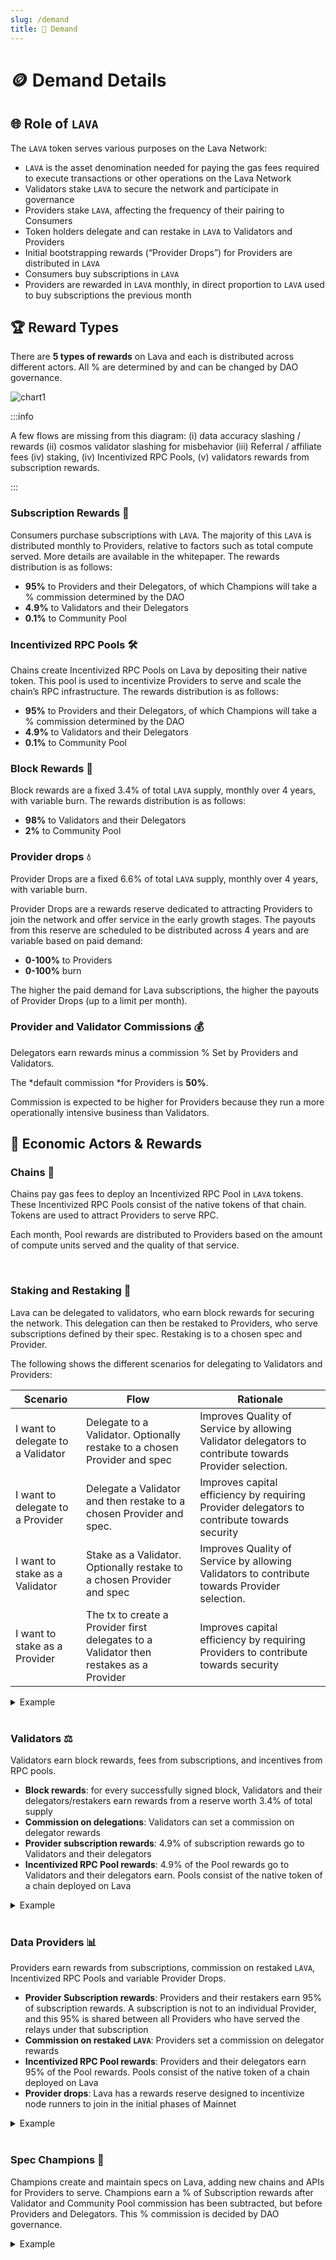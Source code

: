 ```yaml
---
slug: /demand
title: 🛒 Demand
---
```


# 🪙 Demand Details 
## 🌐 Role of `LAVA`

The `LAVA` token serves various purposes on the Lava Network:
- `LAVA` is the asset denomination needed for paying the gas fees required to execute transactions or other operations on the Lava Network
- Validators stake `LAVA` to secure the network and participate in governance 
- Providers stake `LAVA`, affecting the frequency of their pairing to Consumers
- Token holders delegate and can restake in `LAVA` to Validators and Providers
- Initial bootstrapping rewards (“Provider Drops”) for Providers are distributed in `LAVA`
- Consumers buy subscriptions in `LAVA`
- Providers are rewarded in `LAVA` monthly, in direct proportion to `LAVA` used to buy subscriptions the previous month

## 🏆 Reward Types
There are **5 types of rewards** on Lava and each is distributed across different actors. All % are determined by and can be changed by DAO governance.

![chart1](/img/tokenomics/chart1.png)


:::info

A few flows are missing from this diagram: (i) data accuracy slashing / rewards (ii) cosmos validator slashing for misbehavior (iii) Referral / affiliate fees (iv) staking, (iv) Incentivized RPC Pools, (v) validators rewards from subscription rewards.

:::


### Subscription Rewards 💼
 
Consumers purchase subscriptions with `LAVA`. The majority of this `LAVA` is distributed monthly to Providers, relative to factors such as total compute served. More details are available in the whitepaper. The rewards distribution is as follows:
- **95%** to Providers and their Delegators, of which Champions will take a % commission determined by the DAO
- **4.9%** to Validators and their Delegators 
- **0.1%** to Community Pool 

### Incentivized RPC Pools 🛠️

Chains create Incentivized RPC Pools on Lava by depositing their native token. This pool is used to incentivize Providers to serve and scale the chain’s RPC infrastructure. The rewards distribution is as follows:
- **95%** to Providers and their Delegators, of which Champions will take a % commission determined by the DAO
- **4.9%** to Validators and their Delegators 
- **0.1%** to Community Pool 

### Block Rewards 🥇
    
Block rewards are a fixed 3.4% of total `LAVA` supply, monthly over 4 years, with variable burn. The rewards distribution is as follows:

- **98%** to Validators and their Delegators 
- **2%** to Community Pool


### Provider drops 💧

Provider Drops are a fixed 6.6% of total `LAVA` supply, monthly over 4 years, with variable burn. 

Provider Drops are a rewards reserve dedicated to attracting Providers to join the network and offer service in the early growth stages. The payouts from this reserve are scheduled to be distributed across 4 years and are variable based on paid demand: 
- **0-100%** to Providers
- **0-100%** burn

The higher the paid demand for Lava subscriptions, the higher the payouts of Provider Drops (up to a limit per month).


### Provider and Validator Commissions 💰

Delegators earn rewards minus a commission % Set by Providers and Validators. 

The *default commission *for Providers is **50%**.

Commission is expected to be higher for Providers because they run a more operationally intensive business than Validators.




## 👤 Economic Actors & Rewards

### Chains 🔗
Chains pay gas fees to deploy an Incentivized RPC Pool in `LAVA` tokens. These Incentivized RPC Pools consist of the native tokens of that chain. Tokens are used to attract Providers to serve RPC. 

Each month, Pool rewards are distributed to Providers based on the amount of compute units served and the quality of that service. 

<br />

### Staking and Restaking 🔄

Lava can be delegated to validators, who earn block rewards for securing the network. This delegation can then be restaked to Providers, who serve subscriptions defined by their spec. Restaking is to a chosen spec and Provider. 

The following shows the different scenarios for delegating to Validators and Providers:

| Scenario                      | Flow                                                    | Rationale                                                                              |
|-------------------------------|---------------------------------------------------------|----------------------------------------------------------------------------------------|
| I want to delegate to a Validator | Delegate to a Validator. Optionally restake to a chosen Provider and spec | Improves Quality of Service by allowing Validator delegators to contribute towards Provider selection. |
| I want to delegate to a Provider | Delegate a Validator and then restake to a chosen Provider and spec. | Improves capital efficiency by requiring Provider delegators to contribute towards security |
| I want to stake as a Validator | Stake as a Validator. Optionally restake to a chosen Provider and spec | Improves Quality of Service by allowing Validators to contribute towards Provider selection. |
| I want to stake as a Provider | The tx to create a Provider first delegates to a Validator then restakes as a Provider | Improves capital efficiency by requiring Providers to contribute towards security |


<details><summary> Example </summary>

Staking to a Validator Scenario #1: Validator has staked a minimum of 100 `LAVA` and a user wants to delegate. The Delegator can stake `LAVA` solely to the Validator, without obligation to restake to a Provider. 

Staking to a spec Scenario #2: Provider has staked a minimum of 100 `LAVA` and a user wants to delegate to the Provider’s Dymension RPC spec to earn a share of their rewards for serving Dymension RPC. Delegator is required to first delegate to a Validator. No additional capital is required but the delegation can be restaked to a spec, meaning greater risk but higher rewards (Provider rewards to Delegators). 

</details>
<br />

### Validators ⚖️

Validators earn block rewards, fees from subscriptions, and incentives from RPC pools.

- **Block rewards**: for every successfully signed block, Validators and their delegators/restakers earn rewards from a reserve worth 3.4% of total supply 
- **Commission on delegations**: Validators can set a commission on delegator rewards
- **Provider subscription rewards**: 4.9% of subscription rewards go to Validators and their delegators
- **Incentivized RPC Pool rewards**: 4.9% of the Pool rewards go to Validators and their delegators earn. Pools consist of the native token of a chain deployed on Lava


<details><summary> Example </summary>

Validator has staked a minimum of 100 `LAVA`. A user delegates 50 `LAVA` to the Validator i.e. Validator has 66.6% of stake and delegator has 33.3%. 
Consider a scenario where the block reward is 1000 `LAVA` and commission is 5%. 

98% (980 `LAVA`) of Block rewards go to Validators and delegators. 2% goes to the Community Pool (20 `LAVA`). 

Of the 980 `LAVA`, the Validator gets (980*0.66) + (980*0.33*0.05) in rewards i.e. 668.85 `LAVA`. Delegators would get 311.15 `LAVA`. 

Additionally, if there is an Incentivized RPC Pool of 1000 TOKEN or a Subscription pool of 1000 `LAVA`, Providers and their delegators would get 95%, Validators and their delegators would get 4.9% and the Community Pool would get 0.1%. 

Of the 4.9% (49 TOKEN or `LAVA`), assuming the same 2:1 ratio in Validator:Delegator stake and a 5% commission, the Validator gets (49*0.66) + (49*0.33*0.05) in rewards i.e. 33.1485 TOKEN or `LAVA`. Delegators would get 15.8515 TOKEN or `LAVA`. 

</details>
<br />

### Data Providers 📊
Providers earn rewards from subscriptions, commission on restaked `LAVA`, Incentivized RPC Pools and variable Provider Drops. 

- **Provider Subscription rewards**: Providers and their restakers earn 95% of subscription rewards. A subscription is not to an individual Provider, and this 95% is shared between all Providers who have served the relays under that subscription
- **Commission on restaked `LAVA`**: Providers set a commission on delegator rewards
- **Incentivized RPC Pool rewards**: Providers and their delegators earn 95% of the Pool rewards. Pools consist of the native token of a chain deployed on Lava
- **Provider drops**: Lava has a rewards reserve designed to incentivize node runners to join in the initial phases of Mainnet

<details><summary> Example </summary>

Provider has staked a minimum of 100 `LAVA`. A user delegates 50 `LAVA` to the Provider (which has also restaked to a Validator of their choice) i.e. Provider has 66.6% of stake and delegator has 33.3%. The Delegator would also restake the same 50 `LAVA` to a Validator, taking on extra risk but earning additional yield, as calculated in the previous section on Validator rewards.

Consider a scenario where the monthly Subscriptions total to 1000 `LAVA` and Provider commission is 5%. This example assumes that there is 1 Provider and Champion commission is 0% - learn more in the next section.

The Provider and their delegators would get 95%, Validators and their delegators would get 4.9% and the Community Pool would get 0.1%. 
Of the 95% (950 `LAVA`), given that Provider stake is 2:1 of delegations and there is a 5% commission, the Provider gets (950*0.66) + (950*0.33*0.05) in rewards i.e. 642.675 `LAVA`. Delegators would get 307.325 `LAVA`. 

If there are multiple Providers on the network, individual Subscription rewards are determined by factors including Quality of Service and compute served. More details are available in the whitepaper. 

Providers also receive Drops, a variable reward boost distributed monthly in direct proportion to paid demand for Lava. In cases where there are a few Providers or quality is low, Drop rewards may not be distributed. This is to prevent collusion between Consumers and Providers to earn rewards.

</details>
<br/>

### Spec Champions 🏅
Champions create and maintain specs on Lava, adding new chains and APIs for Providers to serve. Champions earn a % of Subscription rewards after Validator and Community Pool commission has been subtracted, but before Providers and Delegators. This % commission is decided by DAO governance. 



<details><summary> Example </summary>

Provider has staked a minimum of 100 `LAVA`. A user delegates 50 `LAVA` to the Provider (which has also restaked to a Validator of their choice) i.e. Provider has 66.6% of stake and delegator has 33.3%.

Consider a scenario where the monthly Subscriptions total to 1000 `LAVA` and Provider commission is 5%. This example assumes that the Champion commission is 1%. 
Providers and their Delegators receive 95% (950 `LAVA`) of the Subscription rewards, after Validator and Community Pool rewards have been distributed (the remaining 5%). Champion commission is taken from this 95%.

Of the 950 `LAVA`, assuming a Champion commission of 1%, Champions would receive 9.5 `LAVA` and the remaining 940.5 would be shared between Providers and their Delegators, as described in the Provider rewards section above. The 9.5 `LAVA` rewards are recalculated monthly, based on the amount of `LAVA` used to purchase subscriptions

</details>
